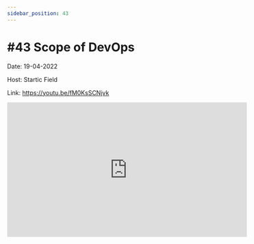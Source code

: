 ```yaml
---
sidebar_position: 43
---
```


# #43 Scope of DevOps

Date: 19-04-2022

Host: Startic Field

Link: https://youtu.be/fM0KsSCNjvk

<iframe width="560" height="315" src="https://www.youtube.com/embed/fM0KsSCNjvk" title="YouTube video player" frameborder="0" allow="accelerometer; autoplay; clipboard-write; encrypted-media; gyroscope; picture-in-picture; web-share" allowfullscreen></iframe>